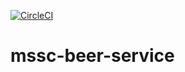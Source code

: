 [![CircleCI](https://app.circleci.com/pipelines/circleci/M3BxtREnqLr86jJhJEMyPy/YBtsS3SnkpMA5XAes5MFiw.svg?style=svg)](https://app.circleci.com/pipelines/circleci/M3BxtREnqLr86jJhJEMyPy/YBtsS3SnkpMA5XAes5MFiw)
# mssc-beer-service